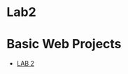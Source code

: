 # Lab2
 
<h1>Basic Web Projects</h1>

<ul>
    <li><a href="LAB2/index.html" target="_blank">LAB 2</a></li>
</ul>
